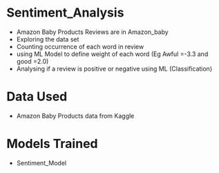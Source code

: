 # Sentiment_Analysis
* Amazon Baby Products Reviews are in Amazon_baby
* Exploring the data set
* Counting occurrence of each word in review
* using ML Model to define weight of each word (Eg Awful =-3.3 and good =2.0)
* Analysing if a review is positive or negative using ML (Classification)

# Data Used 
* Amazon Baby Products data from Kaggle 

# Models Trained
* Sentiment_Model
